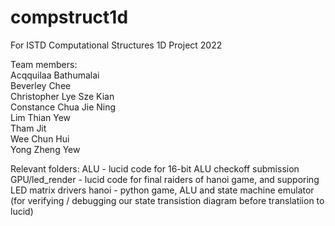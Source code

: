 # compstruct1d
For ISTD Computational Structures 1D Project 2022

Team members:  
Acqquilaa Bathumalai  
Beverley Chee  
Christopher Lye Sze Kian  
Constance Chua Jie Ning  
Lim Thian Yew  
Tham Jit  
Wee Chun Hui  
Yong Zheng Yew  

Relevant folders:
ALU - lucid code for 16-bit ALU checkoff submission 
GPU/led_render - lucid code for final raiders of hanoi game, and supporing LED matrix drivers
hanoi - python game, ALU and state machine emulator (for verifying / debugging our state transistion diagram before translatiion to lucid)
